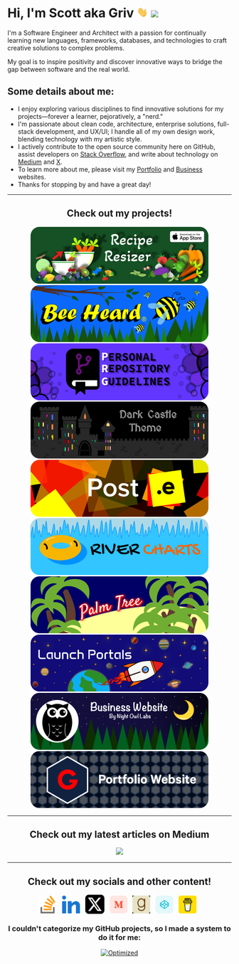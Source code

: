 <!-- Begin README -->

<h1 align="left">Hi, I'm Scott aka Griv <img src="./docs/images/wave.gif" width="25px">
<img src="https://komarev.com/ghpvc/?username=scottgriv&color=155124&style=flat-square&label=Profile+Views"></h1>

I'm a Software Engineer and Architect with a passion for continually learning new languages, frameworks, databases, and technologies to craft creative solutions to complex problems.

My goal is to inspire positivity and discover innovative ways to bridge the gap between software and the real world.

## Some details about me:

- I enjoy exploring various disciplines to find innovative solutions for my projects—forever a learner, pejoratively, a "nerd."
- I'm passionate about clean code, architecture, enterprise solutions, full-stack development, and UX/UI; I handle all of my own design work, blending technology with my artistic style.
- I actively contribute to the open source community here on GitHub, assist developers on [Stack Overflow](https://stackoverflow.com/users/3092847), and write about technology on [Medium](https://medium.com/@scottgrivner) and [X](https://x.com/scottgrivner).
- To learn more about me, please visit my [Portfolio](https://scottgrivner.dev) and [Business](https://nightowllabs.io) websites. 
- Thanks for stopping by and have a great day!

<hr>
<h2 align="center"><b>Check out my projects!</b></h2>
<div align="center">
    <a href="https://reciperesizer.com" target="_blank"><img src="./docs/images/banners/recipe-resizer-banner_small-rounded.png" alt="Recipe Resizer Banner" width="400" height="128"/></a>
    <a href="https://beeheard.com" target="_blank"><img src="./docs/images/banners/bee-heard-banner_small-rounded.png" alt="Bee Heard Banner" width="400" height="128"/></a>
    <a href="https://github.com/scottgriv/PRG-Personal-Repository-Guidelines" target="_blank"><img src="./docs/images/banners/prg-banner_small-rounded.png" alt="PRG Banner" width="400" height="128"/></a>
    <a href="https://github.com/scottgriv/Dark-Castle-Theme" target="_blank"><img src="./docs/images/banners/dark-castle-banner_small-rounded.png"alt="Dark Castle Theme" width="400" height="128"/></a>
    <a href="https://github.com/scottgriv/Post.e" target="_blank"><img src="./docs/images/banners/post-e-banner_small-rounded.png" alt="Post.e Banner" width="400" height="128"/></a>
    <a href="https://github.com/scottgriv/River-Charts" target="_blank"><img src="./docs/images/banners/river-charts-banner_small-rounded.png" alt="River Charts Banner" width="400" height="128"/></a>
    <a href="https://github.com/scottgriv/Palm-Tree" target="_blank"><img src="./docs/images/banners/palm-tree-banner_small-rounded.png"alt="Palm Tree Banner" width="400" height="128"/></a>
    <a href="https://github.com/scottgriv/Launch-Portals" target="_blank"><img src="./docs/images/banners/launch-portals-banner_small-rounded.png"alt="Launch Portals Banner" width="400" height="128"/></a>
    <a href="https://github.com/scottgriv/Business-Website" target="_blank"><img src="./docs/images/banners/nol-banner_small-rounded.png"alt="Business Website Banner" width="400" height="128"/></a>
    <a href="https://github.com/scottgriv/Portfolio-Website" target="_blank"><img src="./docs/images/banners/scottgriv-banner_small-rounded.png"alt="Portfolio Website Banner" width="400" height="128"/></a>
</div>
<hr>
<h2 align="center"><b>Check out my latest articles on Medium</b></h2>
<p align="center">
    <img src="https://github-read-medium.vercel.app/latest?username=scottgrivner&limit=6&theme=graywhite"/>
</p>
<hr>
<h2 align="center"><b>Check out my socials and other content!</b></h2>
<p align="center">
    <a href="https://stackoverflow.com/users/3092847" target="_blank"><img align="center" src="./docs/images/socials/stack-overflow.svg" alt="Stack Overflow" height="40" width="40" /></a>&nbsp;&nbsp;
    <a href="https://linkedin.com/in/scottgrivner/" target="_blank"><img align="center" src="./docs/images/socials//linkedin.svg" alt="LinkedIn" height="40" width="40" /></a>&nbsp;&nbsp;
    <a href="https://x.com/scottgrivner" target="_blank"><img align="center" src="./docs/images/socials/x.png" alt="X" height="43" width="43" /></a>&nbsp;&nbsp;
    <a href="https://medium.com/@scottgrivner" target="_blank"><img align="center" src="./docs/images/socials/medium.svg" alt="Medium" height="40" width="40" /></a>&nbsp;&nbsp;
    <a href="https://goodreads.com/scottgrivner" target="_blank"><img align="center" src="./docs/images/socials/goodreads.png" alt="Goodreads" height="40" width="40" /></a>&nbsp;&nbsp;
    <a href="https://codepen.io/scottgriv" target="_blank"><img align="center" src="./docs/images/socials/codepen.svg" alt="Code Pen" height="40" width="40" /></a>&nbsp;&nbsp;
    <a href="https://www.buymeacoffee.com/scottgriv" target="_blank"><img align="center" src="./docs/images/socials/bmc.png" alt="Buy Me a Coffee" height="40" width="40" /></a>&nbsp;&nbsp;
</p>
<h3 align="center"><b>I couldn't categorize my GitHub projects, so I made a system to do it for me:</b></h3>
<p align="center">
    <a href="https://prgportfolio.com" target="_blank"><img src="https://github.com/scottgriv/PRG-Personal-Repository-Guidelines/raw/main/docs/images/prg_optimized.png" alt="Optimized" width="138" height="51" /></a>
</p>

<!-- End README -->
